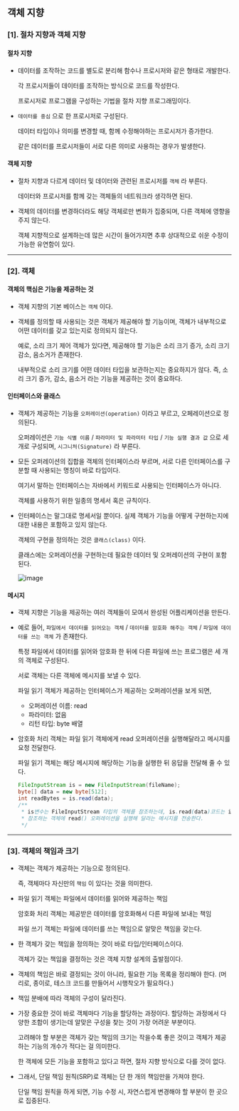 ## 객체 지향

### [1]. 절차 지향과 객체 지향

#### 절차 지향

-  데이터를 조작하는 코드를 별도로 분리해 함수나 프로시저와 같은 형태로 개발한다.

   각 프로시저들이 데이터를 조작하는 방식으로 코드를 작성한다.

   프로시저로 프로그램을 구성하는 기법을 절차 지향 프로그래밍이다.

- `데이터를 중심` 으로 한 프로시저로 구성된다.

  데이터 타입이나 의미를 변경할 때, 함께 수정해야하는 프로시저가 증가한다.
 
  같은 데이터를 프로시저들이 서로 다른 의미로 사용하는 경우가 발생한다.


#### 객체 지향

- 절차 지향과 다르게 데이터 및 데이터와 관련된 프로시저를 `객체` 라 부른다.

  데이터와 프로시저를 함께 갖는 객체들의 네트워크라 생각하면 된다.

- 객체의 데이터를 변경하더라도 해당 객체로만 변화가 집중되며, 다른 객체에 영향을 주지 않는다.

  객체 지향적으로 설계하는데 많은 시간이 들어가지면 추후 상대적으로 쉬운 수정이 가능한 유연함이 있다.

---

### [2]. 객체

#### 객체의 핵심은 기능을 제공하는 것

- 객체 지향의 기본 베이스는 `객체` 이다.

- 객체를 정의할 때 사용되는 것은 객체가 제공해야 할 기능이며, 객체가 내부적으로 어떤 데이터를 갖고 있는지로 정의되지 않는다.

  예로, 소리 크기 제어 객체가 있다면, 제공해야 할 기능은 소리 크기 증가, 소리 크기 감소, 음소거가 존재한다.

  내부적으로 소리 크기를 어떤 데이터 타입을 보관하는지는 중요하지가 않다. 즉, 소리 크기 증가, 감소, 음소거 라는 기능을 제공하는 것이 중요하다.


#### 인터페이스와 클래스

- 객체가 제공하는 기능을 `오퍼레이션(operation)` 이라고 부르고, 오페레이션으로 정의된다.

  오퍼레이션은 `기능 식별 이름` / `파라미터 및 파라미터 타입` / `기능 실행 결과 값` 으로 세 개로 구성되며, `시그니처(Signature)` 라 부른다.

- 모든 오퍼레이션의 집합을 객체의 인터페이스라 부르며, 서로 다른 인터페이스를 구분할 때 사용되는 명칭이 바로 타입이다.

  여기서 말하는 인터페이스는 자바에서 키워드로 사용되는 인터페이스가 아니다.

  객체를 사용하기 위한 일종의 명세서 혹은 규칙이다.

- 인터페이스는 말그대로 명세서일 뿐이다. 실제 객체가 기능을 어떻게 구현하는지에 대한 내용은 포함하고 있지 않는다.

  객체의 구현을 정의하는 것은 `클래스(class)` 이다.

  클래스에는 오퍼레이션을 구현하는데 필요한 데이터 및 오퍼레이션의 구현이 포함된다.

  ![image](https://user-images.githubusercontent.com/66770613/151643370-2c0e9ecc-9adf-4fcc-954e-3ea735ab4347.png)


#### 메시지

- 객체 지향은 기능을 제공하는 여러 객체들이 모여서 완성된 어플리케이션을 만든다.

- 예로 들어, `파일에서 데이터를 읽어오는 객체` / `데이터를 암호화 해주는 객체` / `파일에 데이터를 쓰는 객체` 가 존재한다.

  특정 파일에서 데이터를 읽어와 암호화 한 뒤에 다른 파일에 쓰는 프로그램은 세 개의 객체로 구성된다.

  서로 객체는 다른 객체에 메시지를 보낼 수 있다.

  파일 읽기 객체가 제공하는 인터페이스가 제공하는 오퍼레이션을 보게 되면,

  - 오퍼레이션 이름: read
  - 파라미터: 없음
  - 리턴 타입: byte 배열

- 암호화 처리 객체는 파일 읽기 객체에게 read 오퍼레이션을 실행해달라고 메시지를 요청 전달한다.

  파일 읽기 객체는 해당 메시지에 해당하는 기능을 실행한 뒤 응답을 전달해 줄 수 있다.

  ```java
  FileInputStream is = new FileInputStream(fileName);
  byte[] data = new byte[512];
  int readBytes = is.read(data);
  /**
   * is변수는 FileInputStream 타입의 객체를 참조하는데, is.read(data)코드는 is가
   * 참조하는 객체에 read() 오퍼레이션을 실행해 달라는 메시지를 전송한다.
   */ 
  ```

---

### [3]. 객체의 책임과 크기

- 객체는 객체가 제공하는 기능으로 정의된다.

  즉, 객체마다 자신만의 `책임` 이 있다는 것을 의미한다.

- 파일 읽기 객체는 파일에서 데이터를 읽어와 제공하는 책임

  암호화 처리 객체는 제공받은 데이터를 암호화해서 다른 파일에 보내는 책임

  파일 쓰기 객체는 파일에 데이터를 쓰는 책임으로 알맞은 책임을 갖는다.

- 한 객체가 갖는 책임을 정의하는 것이 바로 타입/인터페이스이다.

  객체가 갖는 책임을 결정하는 것은 객체 지향 설계의 출발점이다.

- 객체의 책임은 바로 결정되는 것이 아니라, 필요한 기능 목록을 정리해야 한다. (머리로, 종이로, 테스크 코드를 만들어서 시행착오가 필요하다.)

- 책임 분배에 따라 객체의 구성이 달라진다.

- 가장 중요한 것이 바로 객체마다 기능을 할당하는 과정이다. 할당하는 과정에서 다양한 조합이 생기는데 알맞은 구성을 찾는 것이 가장 어려운 부분이다.

  고려해야 할 부분은 객체가 갖는 책임의 크기는 작을수록 좋은 것이고 객체가 제공하는 기능의 개수가 적다는 걸 의미한다.

  한 객체에 모든 기능을 포함하고 있다고 하면, 절차 지향 방식으로 다를 것이 없다.


- 그래서, 단일 책임 원칙(SRP)로 객체는 단 한 개의 책임만을 가져야 한다.

  단일 책임 원칙을 하게 되면, 기능 수정 시, 자연스럽게 변경해야 할 부분이 한 곳으로 집중된다.








  
